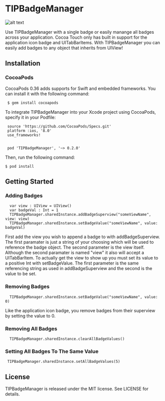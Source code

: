 # TIPBadgeManager

![alt text](https://github.com/johncosch/TIPBadgeManager/raw/master/Screenshots/TIPBadgeManagerImage.png "Screenshot")

 Use TIPBadgeManager with a single badge or easily manange all badges across your application. Cocoa Touch only has built in support for the application icon badge and UITabBarItems. With TIPBadgeManager you can easily add badges to any object that inherits from UIView!
 
## Installation

### CocoaPods
CocoaPods 0.36 adds supports for Swift and embedded frameworks. You can install it with the following command:
```
 $ gem install cocoapods
```
To integrate TIPBadgeManager into your Xcode project using CocoaPods, specify it in your Podfile:
```
 source 'https://github.com/CocoaPods/Specs.git'
 platform :ios, '8.0'
 use_frameworks!


 pod 'TIPBadgeManager', '~> 0.2.0'
```
Then, run the following command:
```
$ pod install
```

## Getting Started

### Adding Badges
```
  var view : UIView = UIView()
  var badgeVal : Int = 1
  TIPBadgeManager.sharedInstance.addBadgeSuperview("someViewName", view: view)
  TIPBadgeManager.sharedInstance.setBadgeValue("someViewName", value: badgeVal)
```
First add the view you wish to append a badge to with addBadgeSuperview. The first paramater is just a string of your choosing which will be used to reference the badge object. The second parameter is the view itself. Although the second paramater is named "view" it also will accept a UITabBarItem. To actually get the view to show up you must set its value to a positive Int with setBadgeValue. The first parameter is the same referencing string as used in addBadgeSuperview and the second is the value to be set.

### Removing Badges
```
  TIPBadgeManager.sharedInstance.setBadgeValue("someViewName", value: 0)
```
Like the application icon badge, you remove badges from their superview by setting the value to 0.

### Removing All Badges
```
  TIPBadgeManager.sharedInstance.clearAllBadgeValues()
```

### Setting All Badges To The Same Value
```
 TIPBadgeManager.sharedInstance.setAllBadgeValues(5)
```

## License
TIPBadgeManager is released under the MIT license. See LICENSE for details.

